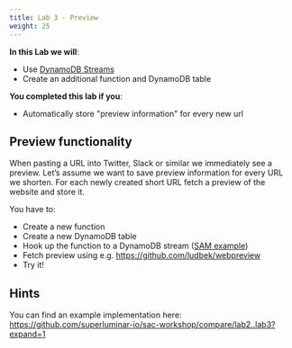 ```yaml
---
title: Lab 3 - Preview
weight: 25
---
```


**In this Lab we will**:

- Use [DynamoDB Streams](https://docs.aws.amazon.com/amazondynamodb/latest/developerguide/Streams.html)
- Create an additional function and DynamoDB table

**You completed this lab if you**:

- Automatically store "preview information" for every new url

## Preview functionality

When pasting a URL into Twitter, Slack or similar we immediately see a preview. Let’s assume we want to save preview information for every URL we shorten. For each newly created short URL fetch a preview of the website and store it.

You have to:

- Create a new function
- Create a new DynamoDB table
- Hook up the function to a DynamoDB stream ([SAM example](https://github.com/awslabs/serverless-application-model/blob/master/versions/2016-10-31.md#dynamodb))
- Fetch preview using e.g. https://github.com/ludbek/webpreview
- Try it!

## Hints

You can find an example implementation here: https://github.com/superluminar-io/sac-workshop/compare/lab2..lab3?expand=1
